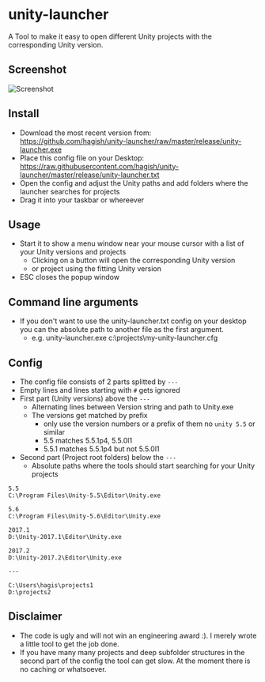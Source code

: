 # unity-launcher

A Tool to make it easy to open different Unity projects with the corresponding Unity version. 

## Screenshot
![Screenshot](https://raw.githubusercontent.com/hagish/unity-launcher/master/screenshot.png)

## Install
* Download the most recent version from: https://github.com/hagish/unity-launcher/raw/master/release/unity-launcher.exe
* Place this config file on your Desktop: https://raw.githubusercontent.com/hagish/unity-launcher/master/release/unity-launcher.txt
* Open the config and adjust the Unity paths and add folders where the launcher searches for projects
* Drag it into your taskbar or whereever

## Usage
* Start it to show a menu window near your mouse cursor with a list of your Unity versions and projects
    * Clicking on a button will open the corresponding Unity version
    * or project using the fitting Unity version
* ESC closes the popup window

## Command line arguments
* If you don't want to use the unity-launcher.txt config on your desktop you can the absolute path to another file as the first argument.
    * e.g. unity-launcher.exe c:\projects\my-unity-launcher.cfg

## Config
* The config file consists of 2 parts splitted by ```---```
* Empty lines and lines starting with ```#``` gets ignored
* First part (Unity versions) above the ```---```
    * Alternating lines between Version string and path to Unity.exe
    * The versions get matched by prefix
        * only use the version numbers or a prefix of them no ```unity 5.5``` or similar
        * 5.5 matches 5.5.1p4, 5.5.0l1
        * 5.5.1 matches 5.5.1p4 but not 5.5.0l1
* Second part (Project root folders) below the ```---```
    * Absolute paths where the tools should start searching for your Unity projects
```
5.5
C:\Program Files\Unity-5.5\Editor\Unity.exe

5.6
C:\Program Files\Unity-5.6\Editor\Unity.exe

2017.1
D:\Unity-2017.1\Editor\Unity.exe

2017.2
D:\Unity-2017.2\Editor\Unity.exe

---

C:\Users\hagis\projects1
D:\projects2
```

## Disclaimer
* The code is ugly and will not win an engineering award :). I merely wrote a little tool to get the job done.
* If you have many many projects and deep subfolder structures in the second part of the config the tool can get slow. At the moment there is no caching or whatsoever.

